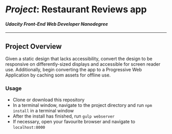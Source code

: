 # _Project_: Restaurant Reviews app
#### _Udacity Front-End Web Developer Nanodegree_
---

## Project Overview

Given a static design that lacks accessibility, convert the design to be responsive on differently-sized displays and accessible for screen reader use. Additionally, begin converting the app to a Progressive Web Application by caching som assets for offline use.

### Usage

* Clone or download this repository
* In a terminal window, navigate to the project directory and run `npm install` in a terminal window
* After the install has finished, run `gulp webserver`
* If necessary, open your favourite browser and navigate to `localhost:8000`



